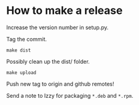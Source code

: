 # How to make a release

Increase the version number in setup.py.

Tag the commit.

```
make dist
```

Possibly clean up the dist/ folder.

```
make upload
```

Push new tag to origin and github remotes!

Send a note to Izzy for packaging `*.deb` and `*.rpm`.

